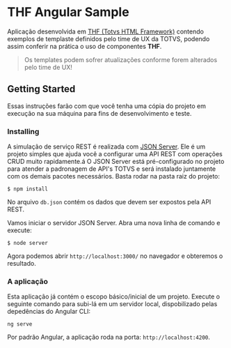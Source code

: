 # THF Angular Sample
Aplicação desenvolvida em [THF (Totvs HTML Framework)](https://thf.totvs.com.br/home) contendo exemplos de templaste definidos pelo time de UX da TOTVS, podendo assim conferir na prática o uso de componentes **THF**.

> Os templates podem sofrer atualizações conforme forem alterados pelo time de UX! 

## Getting Started
Essas instruções farão com que você tenha uma cópia do projeto em execução na sua máquina para fins de desenvolvimento e teste.

### Installing
A simulação de serviço REST é realizada com [JSON Server](https://github.com/typicode/json-server). Ele é um projeto simples que ajuda você a configurar uma API REST com operações CRUD muito rapidamente.á O JSON Server está pré-configurado no projeto para atender a padronagem de API's TOTVS e será instalado juntamente com os demais pacotes necessários. Basta rodar na pasta raiz do projeto:

```
$ npm install
```

No arquivo `db.json` contém os dados que devem ser expostos pela API REST.

Vamos iniciar o servidor JSON Server. Abra uma nova linha de comando e execute:

```
$ node server
```

Agora podemos abrir `http://localhost:3000/` no navegador e obteremos o resultado.

### A aplicação

Esta aplicação já contém o escopo básico/inicial de um projeto. Execute o seguinte comando para subi-lá em um servidor local, dispobilizado pelas depedências do Angular CLI:

```
ng serve
```

Por padrão Angular, a aplicação roda na porta: `http://localhost:4200`.